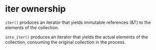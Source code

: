# iter ownership

`iter()` produces an iterator that yields immutable references (&T) to the elements of the collection.

`into_iter()` produces an iterator that yields the actual elements of the collection, consuming the original collection in the process.

